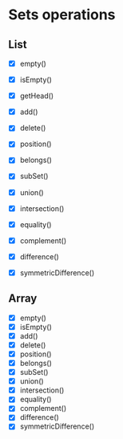 # Sets operations

## List

- [x] empty()
- [x] isEmpty()
- [x] getHead()
- [x] add()
- [x] delete()
- [x] position()
- [x] belongs()
- [x] subSet()
- [x] union()
- [x] intersection()
- [x] equality()
- [x] complement()
- [x] difference()
- [x] symmetricDifference()


## Array

- [x] empty()
- [x] isEmpty()
- [x] add()
- [x] delete()
- [x] position()
- [x] belongs()
- [x] subSet()
- [x] union()
- [x] intersection()
- [x] equality()
- [x] complement()
- [x] difference()
- [x] symmetricDifference()
